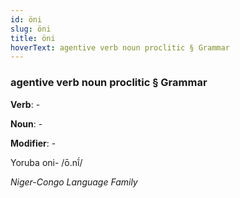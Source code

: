 ```yaml
---
id: öni
slug: öni
title: öni
hoverText: agentive verb noun proclitic § Grammar
---
```


### agentive verb noun proclitic § Grammar

**Verb**: -

**Noun**: -

**Modifier**: -

Yoruba oni- /ō.nĩ́/

*Niger-Congo Language Family*